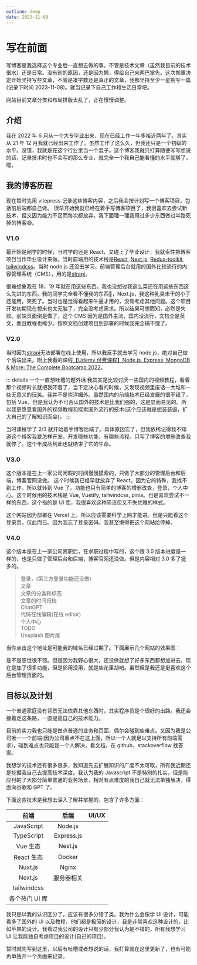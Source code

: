 ```yaml
---
outline: deep
date: 2023-11-09
---
```


# 写在前面

写博客是我选择这个专业后一直想去做的事，不管是技术文章（虽然我目前的技术很水）还是日常。没有别的原因，还是因为懒，得给自己来两巴掌先。这次郑重决定开始坚持写些文章，不管是凑字数还是真正的文章，我都坚持至少一星期写一篇(记录下时间 2023-11-08)。就当记录下自己工作和生活日常吧。

网站目前文章分类和布局排版太乱了，正在慢慢调整。

## 介绍

我在 2022 年 6 月从一个大专毕业出来，现在已经工作一年多接近两年了。其实从 21 年 12 月我就已经出来工作了。虽然工作了这么久，但我还只是一个初级的水平。没错，我就是在这个行业里当一个混子。这个博客我就只打算随便写写想说的话，记录技术时也不会写的那么专业，就完全一个我自己能看懂的水平就够了，嗯。

## 我的博客历程

现在暂时先用 vitepress 记录这些博客内容，之后我会按计划写一个博客项目，包括前后端都自己做。
很早开始我就已经在着手写博客项目了，我很喜欢去尝试新技术，但又因为能力不足而每次都放弃。我下面理一理我用过多少东西做过半路死掉的博客:sweat_smile:。

### V1.0

最开始是刚学的时候，当时学的还是 React，又碰上了毕业设计，我就索性把博客项目当作毕业设计来做。当时前端用的技术栈是[React](https://zh-hans.react.dev/), [Next.js](https://nextjs.org/), [Redux-toolkit](https://redux-toolkit.js.org/), [tailwindcss](https://tailwindcss.com/)。当时 node.js 还没去学习，前端管理后台就用的国外比较流行的内容管理系统（CMS），用的是[strapi](https://strapi.io/)。

很难想象我在 18，19 年就在用这些东西。我也没想过我这么菜还在用这些东西这么先进的东西，我的同学完全看不懂我的东西:rofl:，Next.js，我这种乳臭未干的小子还能用，笑死了。当时也是觉得看起来牛逼才用的，没有考虑其他问题。这个项目开发初期现在想来也太无脑了，完全没考虑需求。所以结果可想而知，必然是失败。前端页面倒是做了，这个 CMS 因为是国外主流，国内没流行，文档全是英文，而且教程也稀少。按照文档创建项目到部署的时候我完全搞不懂了。

### V2.0

当时因为[strapi](https://strapi.io/)无法部署在线上使用，所以我反手就去学习 node.js，绝对自己做个后端出来。附上我看的课程[【Udemy 付费课程】Node.js, Express, MongoDB & More: The Complete Bootcamp 2022](https://www.bilibili.com/video/BV1FY4y1H7ka)。

::: details 一个一直想吐槽的题外话
我其实是比较讨厌一些国内的视频教程，看着那个视频时长就把我吓着了，当下定决心看的时候，又发现视频里废话一大堆和一些无意义的玩笑。我并不是崇洋媚外。虽然国内的前端技术已经发展的很不错了，包括 Vue，但是我认为不可否认国外的技术是比我们强的，这是显而易见的。所以我更愿意看国外的视频教程和探索国外流行的技术(这个应该就是想装装逼，扩大自己的了解知识面:grin:)。
:::

当时课程学了 2/3 就开始着手博客后端了。具体原因忘了，但我依稀记得我不知道这个博客我要怎样开发，开发哪些功能，有哪些流程。只写了博客的增删改查我就停了。这个半成品到此也就结束了它的生命。

### V3.0

这个版本是在上一家公司闲暇的时间慢慢摸索的，只做了大部分的管理后台和后端，博客官网没做。
这个时候我已经早就放弃了 React，因为它的特殊，我找不到工作，所以就转到 Vue 了。功能也只有简单的博客的增删改查，登录，个人中心。这个时候用的技术栈是 Vue, Vuetify, tailwindcss, pinia。也是喜欢尝试不一样的东西，这个指的是 UI 库，我很喜欢这种简洁但又不失优雅的样式。

<ZoomImg src='/assets/workflow/site-process/blog3.0-login.png' desc='博客3.0后台管理的登录页' />

这个网站因为部署在 Vercel 上，所以应该需要科学上网才能进。但是只能看这个登录页，仅此而已。因为我忘了登录密码。我甚至懒得把这个网站给停掉。

### V4.0

这个版本是在上一家公司离职后，在求职过程中写的，这个跟 3.0 版本进度是一样的，也是只做了管理后台和后端，博客官网还没做。但是内容相对 3.0 多了挺多的。

> 登录，(第三方登录功能还没做)<br />
> 文章<br />
> 文章的分类和标签<br />
> 文章的时间归档<br />
> ChatGPT<br />
> 代码在线编辑(在线 editor)<br />
> 个人中心<br />
> TODO<br />
> Unsplash 图片库<br />

<ZoomImg src='/assets/workflow/site-process/blog4.0-login.png' desc='博客4.0后台管理的登录页' />

当你点击这个地址是可能我的域名已经过期了。下面展示几个网站的效果图：

<ZoomImg src='/assets/workflow/site-process/blog4.0-posts.png' desc='文章列表' />

<ZoomImg src='/assets/workflow/site-process/blog4.0-playground.png' desc='Code Playground' />

<ZoomImg src='/assets/workflow/site-process/blog4.0-profile.png' desc='个人中心' />

是不是感觉很不错。但是因为我野心很大，还没做就想了好多东西都想加进去，现在是加了很多功能，但是卵用没用，就是些花里胡哨。虽然但是我还是挺喜欢这个后台管理页面的。

## 目标以及计划

一个普通家庭没有背景无法依靠其他东西时，其实程序员是个很好的出路。我还会接着走这条路，一直提高自己的技术能力。

目前的实力我也只能是做点普通的业务和页面，偶尔会碰到些难点。又因为我是公司唯一一个前端(因为公司重点不在这上面，所以一个人就足以支持所有前端需求)，碰到难点也只能我一个人解决，看文档，在 github，stackoverflow 找答案。

我想学的技术还有很多很多，我知道先去扩展知识的广度不太可取，所有我近期还是挖掘我自己去提高技术深度。我认为我的 Javascript 不是特别的扎实，但是能应付的了大部分简单普通的业务场景，相对有点难度的我自己就无法单独解决，得面向谷歌和 GPT 了。

下面这些技术是我想去深入了解并掌握的，包含了许多方面：

|      前端      |    后端    | UI/UX |
| :------------: | :--------: | :---: |
|   JavaScript   |  Node.js   |       |
|   TypeScript   | Express.js |       |
|    Vue 生态    |  Nest.js   |       |
|   React 生态   |   Docker   |       |
|    Nuxt.js     |   Nginx    |       |
|    Next.js     | 服务器相关 |       |
|  tailwindcss   |            |       |
| 各个热门 UI 库 |            |       |

我只是以我的认识区分了，应该有很多分错了类。我为什么会像学 UI 设计，可能看多了国外的 UI 以及教程，他们都是极简的设计，我是非常喜欢这种设计的，比如苹果的设计。我看过我公司的设计只有少部分我认为是不错的，所有我想学习 UI 让我能独自考虑项目的设计(自己的项目)。

暂时就先写到这里，以后有吐槽或者想说的话，我打算就在这里更新了，也有可能再单独开一个页面来记录。
